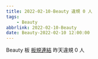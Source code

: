 ```yaml
---
title: 2022-02-10-Beauty 違規 0 人
tags:
    - Beauty
abbrlink: 2022-02-10-Beauty
date: Beauty-2022-02-10 12:00:00
---
```

Beauty 板 [板規連結](https://www.ptt.cc/bbs/Beauty/M.1630069980.A.84B.html)
昨天違規 0 人
